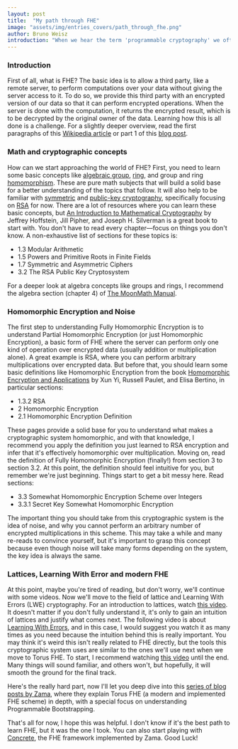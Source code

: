 ```yaml
---
layout: post
title:  "My path through FHE"
image: "assets/img/entries_covers/path_through_fhe.png"
author: Bruno Weisz
introduction: "When we hear the term 'programmable cryptography' we often think about Zero Knowledge Proofs (ZK) alone. Still, sometimes we forget about other areas like Multi-Party Computation (MPC) or Fully Homomorphic Encryption (FHE). <br></br> I recently started learning about FHE and wanted to give an overview, not about the subjects targeted by FHE (I will write another post about that) but about my path and all the resources that guided me throughout the process."
---
```


### Introduction

First of all, what is FHE? The basic idea is to allow a third party, like a remote server, to perform computations over your data without giving the server access to it. To do so, we provide this third party with an encrypted version of our data so that it can perform encrypted operations. When the server is done with the computation, it returns the encrypted result, which is to be decrypted by the original owner of the data. Learning how this is all done is a challenge. For a slightly deeper overview, read the first paragraphs of this [Wikipedia article](https://en.wikipedia.org/wiki/Homomorphic_encryption) or part 1 of this [blog post](https://mirror.xyz/privacy-scaling-explorations.eth/D8UHFW1t48x2liWb5wuP6LDdCRbgUH_8vOFvA0tNDJA).

### Math and cryptographic concepts
How can we start approaching the world of FHE? First, you need to learn some basic concepts like [algebraic group](https://en.wikipedia.org/wiki/Algebraic_group), [ring](https://en.wikipedia.org/wiki/Ring_(mathematics)), and group and ring [homomorphism](https://en.wikipedia.org/wiki/Homomorphism). These are pure math subjects that will build a solid base for a better understanding of the topics that follow. It will also help to be familiar with [symmetric](https://en.wikipedia.org/wiki/Symmetric-key_algorithm) and [public-key cryptography](https://en.wikipedia.org/wiki/Public-key_cryptography), specifically focusing on [RSA](https://www.google.com/url?sa=t&source=web&rct=j&opi=89978449&url=https://es.wikipedia.org/wiki/RSA&ved=2ahUKEwibp6-8we2IAxXEppUCHcZbO7IQFnoECAkQAQ&usg=AOvVaw2tLqpeZQIkT5PLDPrOx8TL) for now. There are a lot of resources where you can learn these basic concepts, but [An Introduction to Mathematical Cryptography](https://github.com/isislovecruft/library--/blob/master/cryptography%20%26%20mathematics/An%20Introduction%20to%20Mathematical%20Cryptography%20(2014)%20-%20Hoffstein%2C%20Pipher%2C%20Silverman.pdf) by Jeffrey Hoffstein, Jill Pipher, and Joseph H. Silverman is a great book to start with. You don't have to read every chapter—focus on things you don't know. A non-exhaustive list of sections for these topics is:
* 1.3 Modular Arithmetic
* 1.5 Powers and Primitive Roots in Finite Fields
* 1.7 Symmetric and Asymmetric Ciphers
* 3.2 The RSA Public Key Cryptosystem

For a deeper look at algebra concepts like groups and rings, I recommend the algebra section (chapter 4) of [The MoonMath Manual](https://es.slideshare.net/slideshow/mainmoonmathpdf/255031625).

### Homomorphic Encryption and Noise
The first step to understanding Fully Homomorphic Encryption is to understand Partial Homomorphic Encryption (or just Homomorphic Encryption), a basic form of FHE where the server can perform only one kind of operation over encrypted data (usually addition or multiplication alone). A great example is RSA, where you can perform arbitrary multiplications over encrypted data. But before that, you should learn some basic definitions like Homomorphic Encryption from the book [Homomorphic Encryption and Applications](https://books.google.com.ar/books?id=OgA6BQAAQBAJ&pg=PA27&hl=es&source=gbs_toc_r&cad=2#v=onepage&q&f=false) by Xun Yi, Russell Paulet, and Elisa Bertino, in particular sections:
* 1.3.2 RSA
* 2 Homomorphic Encryption
* 2.1 Homomorphic Encryption Definition

These pages provide a solid base for you to understand what makes a cryptographic system homomorphic, and with that knowledge, I recommend you apply the definition you just learned to RSA encryption and infer that it's effectively homomorphic over multiplication. Moving on, read the definition of Fully Homomorphic Encryption (finally!) from section 3 to section 3.2. At this point, the definition should feel intuitive for you, but remember we're just beginning. Things start to get a bit messy here. Read sections:
* 3.3 Somewhat Homomorphic Encryption Scheme over Integers
* 3.3.1 Secret Key Somewhat Homomorphic Encryption

The important thing you should take from this cryptographic system is the idea of noise, and why you cannot perform an arbitrary number of encrypted multiplications in this scheme. This may take a while and many re-reads to convince yourself, but it's important to grasp this concept because even though noise will take many forms depending on the system, the key idea is always the same.

### Lattices, Learning With Error and modern FHE
At this point, maybe you're tired of reading, but don't worry, we'll continue with some videos. Now we'll move to the field of lattice and Learning With Errors (LWE) cryptography. For an introduction to lattices, watch [this video](https://www.youtube.com/watch?v=QDdOoYdb748&ab_channel=ChalkTalk). It doesn't matter if you don't fully understand it, it's only to gain an intuition of lattices and justify what comes next. The following video is about [Learning With Errors](https://www.youtube.com/watch?v=K026C5YaB3A&t=310s&ab_channel=ChalkTalk), and in this case, I would suggest you watch it as many times as you need because the intuition behind this is really important. You may think it's weird this isn't really related to FHE directly, but the tools this cryptographic system uses are similar to the ones we'll use next when we move to Torus FHE. To start, I recommend watching [this video](https://www.youtube.com/watch?v=umqz7kKWxyw&ab_channel=FHE_org) until the end. Many things will sound familiar, and others won't, but hopefully, it will smooth the ground for the final track.

Here's the really hard part, now I'll let you deep dive into this [series of blog posts by Zama](https://www.zama.ai/post/tfhe-deep-dive-part-1), where they explain Torus FHE (a modern and implemented FHE scheme) in depth, with a special focus on understanding Programmable Bootstrapping.

That's all for now, I hope this was helpful. I don't know if it's the best path to learn FHE, but it was the one I took. You can also start playing with [Concrete](https://github.com/zama-ai/concrete), the FHE framework implemented by Zama. Good Luck!
